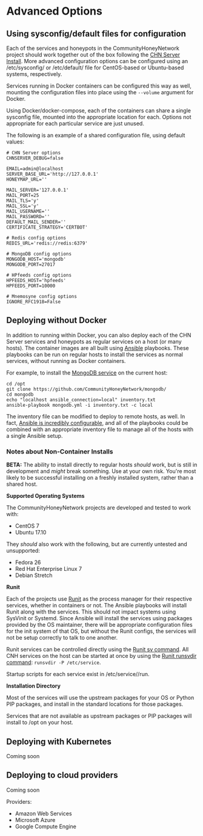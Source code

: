 Advanced Options
================

## Using sysconfig/default files for configuration

Each of the services and honeypots in the CommunityHoneyNetwork project should work together out of the box following
 the [CHN Server Install](serverinstall.md). More advanced configuration options can be configured using an 
 /etc/sysconfig/<servicename> or /etc/default/<servicename> file for CentOS-based or Ubuntu-based systems, respectively.

Services running in Docker containers can be configured this way as well, mounting the configuration files into place using the `--volume` argument for Docker.

Using Docker/docker-compose, each of the containers can share a single sysconfig file, mounted into the appropriate location for each.  Options not appropriate for each particular service are just unused.

The following is an example of a shared configuration file, using default values:

```
# CHN Server options
CHNSERVER_DEBUG=false

EMAIL=admin@localhost
SERVER_BASE_URL='http://127.0.0.1'
HONEYMAP_URL=''

MAIL_SERVER='127.0.0.1'
MAIL_PORT=25
MAIL_TLS='y'
MAIL_SSL='y'
MAIL_USERNAME=''
MAIL_PASSWORD=''
DEFAULT_MAIL_SENDER=''
CERTIFICATE_STRATEGY='CERTBOT'

# Redis config options
REDIS_URL='redis://redis:6379'

# MongoDB config options
MONGODB_HOST='mongodb'
MONGODB_PORT=27017

# HPfeeds config options
HPFEEDS_HOST='hpfeeds'
HPFEEDS_PORT=10000

# Mnemosyne config options
IGNORE_RFC1918=False
```


## Deploying without Docker

In addition to running within Docker, you can also deploy each of the CHN Server services and honeypots as regular services on a host (or many hosts).  The container images are all built using [Ansible](https://www.ansible.com/) playbooks.  These playbooks can be run on regular hosts to install the services as normal services, without running as Docker containers.

For example, to install the [MongoDB service](https://github.com/CommunityHoneyNetwork/mongodb/) on the current host:

    cd /opt
    git clone https://github.com/CommunityHoneyNetwork/mongodb/
    cd mongodb
    echo "localhost ansible_connection=local" inventory.txt
    ansible-playbook mongodb.yml -i inventory.txt -c local

The inventory file can be modified to deploy to remote hosts, as well.  In fact, [Ansible is incredibly configurable](http://docs.ansible.com/ansible/latest/playbooks.html), and all of the playbooks could be combined with an appropriate inventory file to manage all of the hosts with a single Ansible setup.

### Notes about Non-Container Installs

**BETA:** The ability to install directly to regular hosts _should_ work, but is still in development and _might_ break something.  Use at your own risk.  You're most likely to be successful installing on a freshly installed system, rather than a shared host.

**Supported Operating Systems**

The CommunityHoneyNetwork projects are developed and tested to work with:

* CentOS 7
* Ubuntu 17.10

They *should* also work with the following, but are currently untested and unsupported:

* Fedora 26
* Red Hat Enterprise Linux 7
* Debian Stretch

**Runit**

Each of the projects use [Runit](http://smarden.org/runit/) as the process manager for their respective services, whether in containers or not.  The Ansible playbooks will install Runit along with the services.  This should not impact systems using SysVinit or Systemd.  Since Ansible will install the services using packages provided by the OS maintainer, there will be appropriate configuration files for the init system of that OS, but without the Runit configs, the services will not be setup correctly to talk to one another.

Runit services can be controlled directly using the [Runit sv command](http://smarden.org/runit/sv.8.html).  All CNH services on the host can be started at once by using the [Runit runsvdir command](http://smarden.org/runit/runsvdir.8.html): `runsvdir -P /etc/service`.

Startup scripts for each service exist in /etc/service/<service name>/run.

**Installation Directory**

Most of the services will use the upstream packages for your OS or Python PIP packages, and install in the standard locations for those packages.

Services that are not available as upstream packages or PIP packages will install to /opt on your host.

## Deploying with Kubernetes

Coming soon


## Deploying to cloud providers

Coming soon 

Providers:

* Amazon Web Services
* Microsoft Azure
* Google Compute Engine


